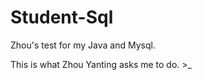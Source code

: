 Student-Sql
===========

Zhou's test for my Java and Mysql.

  This is what Zhou Yanting asks me to do. >_
